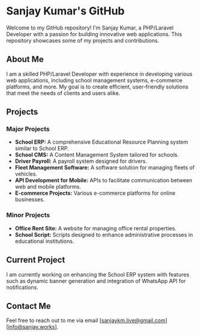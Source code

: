 # Sanjay Kumar's GitHub

Welcome to my GitHub repository! I'm Sanjay Kumar, a PHP/Laravel Developer with a passion for building innovative web applications. This repository showcases some of my projects and contributions.

## About Me

I am a skilled PHP/Laravel Developer with experience in developing various web applications, including school management systems, e-commerce platforms, and more. My goal is to create efficient, user-friendly solutions that meet the needs of clients and users alike.

## Projects

### Major Projects

- **School ERP:** A comprehensive Educational Resource Planning system similar to School ERP.
- **School CMS:** A Content Management System tailored for schools.
- **Driver Payroll:** A payroll system designed for drivers.
- **Fleet Management Software:** A software solution for managing fleets of vehicles.
- **API Development for Mobile:** APIs to facilitate communication between web and mobile platforms.
- **E-commerce Projects:** Various e-commerce platforms for online businesses.

### Minor Projects

- **Office Rent Site:** A website for managing office rental properties.
- **School Script:** Scripts designed to enhance administrative processes in educational institutions.

## Current Project

I am currently working on enhancing the School ERP system with features such as dynamic banner generation and integration of WhatsApp API for notifications.

## Contact Me

Feel free to reach out to me via email [sanjaykm.live@gmail.com] [info@sanjay.works].

